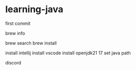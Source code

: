 # learning-java
first commit

brew info

brew search
brew install

install intellij
install vscode
install openjdk21 17
set java path

discord

